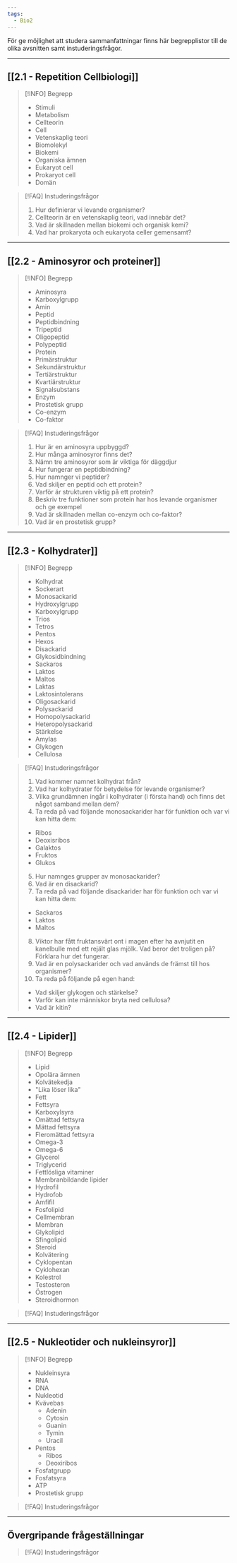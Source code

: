 ```yaml
---
tags:
  - Bio2
---
```


För ge möjlighet att studera sammanfattningar finns här begrepplistor till de olika avsnitten samt instuderingsfrågor.

---

## [[2.1 - Repetition Cellbiologi]]

>[!INFO] Begrepp
>- Stimuli
>- Metabolism
>- Cellteorin
>- Cell
>- Vetenskaplig teori
>- Biomolekyl
>- Biokemi
>- Organiska ämnen
>- Eukaryot cell
>- Prokaryot cell
>- Domän

>[!FAQ] Instuderingsfrågor
>1. Hur definierar vi levande organismer?
>2. Cellteorin är en vetenskaplig teori, vad innebär det?
>3. Vad är skillnaden mellan biokemi och organisk kemi?
>4. Vad har prokaryota och eukaryota celler gemensamt?


---

## [[2.2 - Aminosyror och proteiner]]

>[!INFO] Begrepp
>- Aminosyra
>- Karboxylgrupp
>- Amin
>- Peptid
>- Peptidbindning
>- Tripeptid
>- Oligopeptid
>- Polypeptid
>- Protein
>- Primärstruktur
>- Sekundärstruktur
>- Tertiärstruktur
>- Kvartiärstruktur
>- Signalsubstans
>- Enzym
>- Prostetisk grupp
>- Co-enzym
>- Co-faktor

>[!FAQ] Instuderingsfrågor
>1.  Hur är en aminosyra uppbyggd?
>2. Hur många aminosyror finns det?
>3. Nämn tre aminosyror som är viktiga för däggdjur
>4. Hur fungerar en peptidbindning?
>5. Hur namnger vi peptider?
>6. Vad skiljer en peptid och ett protein?
>7. Varför är strukturen viktig på ett protein?
>8. Beskriv tre funktioner som protein har hos levande organismer och ge exempel
>9. Vad är skillnaden mellan co-enzym och co-faktor?
>10. Vad är en prostetisk grupp?

---
## [[2.3 - Kolhydrater]]

>[!INFO] Begrepp
>- Kolhydrat
>- Sockerart
>- Monosackarid
>- Hydroxylgrupp
>- Karboxylgrupp
>- Trios
>- Tetros
>- Pentos
>- Hexos
>- Disackarid
>- Glykosidbindning
>- Sackaros
>- Laktos
>- Maltos
>- Laktas
>- Laktosintolerans
>- Oligosackarid
>- Polysackarid
>- Homopolysackarid
>- Heteropolysackarid
>- Stärkelse
>- Amylas
>- Glykogen
>- Cellulosa

>[!FAQ] Instuderingsfrågor
>1.  Vad kommer namnet kolhydrat från?
>2. Vad har kolhydrater för betydelse för levande organismer?
>3. Vilka grundämnen ingår i kolhydrater (i första hand) och finns det något samband mellan dem?
>4. Ta reda på vad följande monosackarider har för funktion och var vi kan hitta dem:
>	- Ribos
>	- Deoxisribos
>	- Galaktos
>	- Fruktos
>	- Glukos
>5. Hur namnges grupper av monosackarider?
>6. Vad är en disackarid?
>7. Ta reda på vad följande disackarider har för funktion och var vi kan hitta dem:
>	- Sackaros
>	- Laktos
>	- Maltos
>8. Viktor har fått fruktansvärt ont i magen efter ha avnjutit en kanelbulle med ett rejält glas mjölk. Vad beror det troligen på? Förklara hur det fungerar.
>9. Vad är en polysackarider och vad används de främst till hos organismer?
>10. Ta reda på följande på egen hand:
>	- Vad skiljer glykogen och stärkelse?
>	- Varför kan inte människor bryta ned cellulosa?
>	- Vad är kitin?

---

## [[2.4 - Lipider]]

>[!INFO] Begrepp
>- Lipid
>- Opolära ämnen
>- Kolvätekedja
>- "Lika löser lika"
>- Fett
>- Fettsyra
>- Karboxylsyra
>- Omättad fettsyra
>- Mättad fettsyra
>- Fleromättad fettsyra
>- Omega-3
>- Omega-6
>- Glycerol
>- Triglycerid
>- Fettlösliga vitaminer
>- Membranbildande lipider
>- Hydrofil
>- Hydrofob
>- Amfifil
>- Fosfolipid
>- Cellmembran
>- Membran
>- Glykolipid
>- Sfingolipid
>- Steroid
>- Kolvätering
>- Cyklopentan
>- Cyklohexan
>- Kolestrol
>- Testosteron
>- Östrogen
>- Steroidhormon


>[!FAQ] Instuderingsfrågor

---

## [[2.5 - Nukleotider och nukleinsyror]]

>[!INFO] Begrepp
>- Nukleinsyra
>- RNA
>- DNA
>- Nukleotid
>- Kvävebas
>	- Adenin
>	- Cytosin
>	- Guanin
>	- Tymin
>	- Uracil
>- Pentos
>	- Ribos
>	- Deoxiribos
>- Fosfatgrupp
>- Fosfatsyra
>- ATP
>- Prostetisk grupp


>[!FAQ] Instuderingsfrågor

---

## Övergripande frågeställningar

>[!FAQ] Instuderingsfrågor
